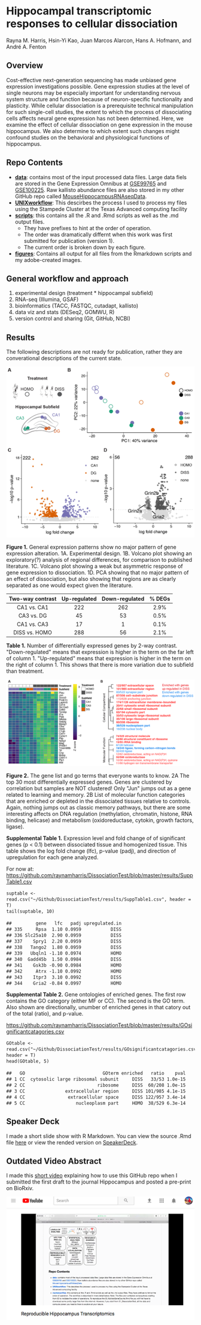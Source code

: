 Hippocampal transcriptomic responses to cellular dissociation
=============================================================

Rayna M. Harris, Hsin-Yi Kao, Juan Marcos Alarcon, Hans A. Hofmann, and
André A. Fenton

Overview
--------

Cost-effective next-generation sequencing has made unbiased gene
expression investigations possible. Gene expression studies at the level
of single neurons may be especially important for understanding nervous
system structure and function because of neuron-specific functionality
and plasticity. While cellular dissociation is a prerequisite technical
manipulation for such single-cell studies, the extent to which the
process of dissociating cells affects neural gene expression has not
been determined. Here, we examine the effect of cellular dissociation on
gene expression in the mouse hippocampus. We also determine to which
extent such changes might confound studies on the behavioral and
physiological functions of hippocampus.

Repo Contents
-------------

-   [**data**](./data/): contains most of the input processed data
    files. Large data fiels are stored in the Gene Expression Omnibus at
    [GSE99765](https://www.ncbi.nlm.nih.gov/geo/query/acc.cgi?acc=GSE99765)
    and
    [GSE100225](https://www.ncbi.nlm.nih.gov/geo/query/acc.cgi?acc=GSE100225).
    Raw kallisto abundance files are also stored in my other GitHub repo
    called
    [MouseHippocampusRNAseqData](https://github.com/raynamharris/MouseHippocampusRNAseqData).
-   [**UNIXworkflow**](./UNIXworkflow/): This descirbes the process I
    used to process my files using the Stampede Cluster at the Texas
    Advanced computing facility
-   [**scripts**](./scripts/): this contains all the .R and .Rmd scripts
    as well as the .md output files.
    -   They have prefixes to hint at the order of operation.
    -   The order was dramatically differnt when this work was first
        submitted for publication (version 1).
    -   The current order is broken down by each figure.
-   [**figures**](./figures/): Contains all output for all files from
    the Rmarkdown scripts and my adobe-created images.

General workflow and approach
-----------------------------

1.  experimental design (treatment \* hippocampal subfield)
2.  RNA-seq (Illumina, GSAF)
3.  bioinformatics (TACC, FASTQC, cutadapt, kallisto)
4.  data viz and stats (DESeq2, GOMWU, R)
5.  version control and sharing (Git, GitHub, NCBI)

Results
-------

The following descriptions are not ready for publication, rather they
are converational descriptions of the current state.

![](./figures/fig_fig1.png)

**Figure 1.** General expression patterns show no major pattern of gene
expression alteration. 1A. Experimental design. 1B. Volcano plot showing
an exploratory(?) analysis of regional differences, for comparison to
published literature. 1C. Volcano plot showing a weak but asymmetric
response of gene expression to dissociation. 1D. PCA showing that no
major pattern of an effect of dissociation, but also showing that
regions are as clearly separated as one would expect given the
literature.

<table>
<thead>
<tr class="header">
<th align="center">Two-way contrast</th>
<th align="center">Up-regulated</th>
<th align="center">Down-regulated</th>
<th align="center">% DEGs</th>
</tr>
</thead>
<tbody>
<tr class="odd">
<td align="center">CA1 vs. CA1</td>
<td align="center">222</td>
<td align="center">262</td>
<td align="center">2.9%</td>
</tr>
<tr class="even">
<td align="center">CA3 vs. DG</td>
<td align="center">45</td>
<td align="center">53</td>
<td align="center">0.5%</td>
</tr>
<tr class="odd">
<td align="center">CA1 vs. CA3</td>
<td align="center">17</td>
<td align="center">1</td>
<td align="center">0.1%</td>
</tr>
<tr class="even">
<td align="center">DISS vs. HOMO</td>
<td align="center">288</td>
<td align="center">56</td>
<td align="center">2.1%</td>
</tr>
</tbody>
</table>

**Table 1.** Number of differentially expressed genes by 2-way contrast.
"Down-regulated" means that expression is higher in the term on the far
left of column 1. "Up-regulated" means that expression is higher in the
term on the right of column 1. This shows that there is more variation
due to subfield than treatment.

![](./figures/fig_heatmapGO.png)

**Figure 2.** The gene list and go terms that everyone wants to know. 2A
The top 30 most differentially expressed genes. Genes are clustered by
correlation but samples are NOT clustered! Only "Jun" jumps out as a
gene related to learning and memory. 2B List of molecular function
categories that are enriched or depleted in the dissociated tissues
relative to controls. Again, nothing jumps out as classic memory
pathways, but there are some interesting affects on DNA regulation
(methylation, chromatin, histone, RNA binding, helicase) and metabolism
(oxidoreductase, cytokin, growth factors, ligase).

**Supplemental Table 1.** Expression level and fold change of of
significant genes (p &lt; 0.1) between dissociated tissue and
homogenized tissue. This table shows the log fold change (lfc), p-value
(padj), and direction of upregulation for each gene analyzed.

For now at:
<https://github.com/raynamharris/DissociationTest/blob/master/results/SuppTable1.csv>

    suptable <- read.csv("~/Github/DissociationTest/results/SuppTable1.csv", header = T)
    tail(suptable, 10)

    ##         gene   lfc   padj upregulated.in
    ## 335     Rpsa  1.10 0.0959           DISS
    ## 336 Slc25a10  2.90 0.0959           DISS
    ## 337    Spry1  2.20 0.0959           DISS
    ## 338   Tango2  1.80 0.0959           DISS
    ## 339   Ubqln1 -1.10 0.0974           HOMO
    ## 340  Gadd45b  1.50 0.0984           DISS
    ## 341    Gsk3b -0.90 0.0984           HOMO
    ## 342     Atrx -1.10 0.0992           HOMO
    ## 343    Itpr3  3.10 0.0992           DISS
    ## 344    Gria2 -0.84 0.0997           HOMO

**Supplemental Table 2.** Gene ontologies of enriched genes. The first
row contains the GO category (either MF or CC). The second is the GO
term. Also shown are directionally, unumber of enriched genes in that
catory out of the total (ratio), and p-value.

<https://github.com/raynamharris/DissociationTest/blob/master/results/GOsignificantcatagories.csv>

    GOtable <- read.csv("~/Github/DissociationTest/results/GOsignificantcatagories.csv", header = T)
    head(GOtable, 5)

    ##   GO                             GOterm enriched   ratio    pval
    ## 1 CC  cytosolic large ribosomal subunit     DISS   33/53 1.0e-15
    ## 2 CC                           ribosome     DISS  60/208 1.0e-15
    ## 3 CC               extracellular region     DISS 101/985 4.1e-15
    ## 4 CC                extracellular space     DISS 122/957 3.4e-14
    ## 5 CC                   nucleoplasm part     HOMO  38/529 6.3e-14

Speaker Deck
-----------------------
I made a short slide show with R Markdown. You can view the source .Rmd file [here](https://github.com/raynamharris/DissociationTest/blob/master/docs/2018-status.Rmd) or view the rended version on [SpeakerDeck](https://speakerdeck.com/raynamharris/project-summary-hippocampal-transcriptomic-responses-to-cellular-dissociation).

Outdated Video Abstract
-----------------------

I made this [short video](https://www.youtube.com/watch?v=taeAqimxXWo)
explaining how to use this GitHub repo when I submitted the first draft
to the journal Hippocampus and posted a pre-print on BioRxiv.

[![screenshot](./figures/screenshot.png)](https://www.youtube.com/watch?v=taeAqimxXWo)
